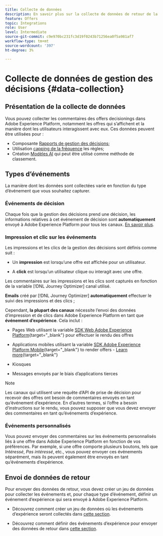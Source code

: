 ```yaml
---
title: Collecte de données
description: En savoir plus sur la collecte de données de retour de la gestion de la décision
feature: Offers
topic: Integrations
role: User
level: Intermediate
source-git-commit: c9e970bc231fc3d19f0243b71256ea0f5a981af7
workflow-type: tm+mt
source-wordcount: '397'
ht-degree: 3%

---
```


# Collecte de données de gestion des décisions {#data-collection}

## Présentation de la collecte de données

Vous pouvez collecter les commentaires des offers decisionings dans Adobe Experience Platform, notamment les offres qui s’affichent et la manière dont les utilisateurs interagissent avec eux. Ces données peuvent être utilisées pour :
* Composante [Rapports de gestion des décisions](../reports/get-started-events.md);
* Utilisation [capping de la fréquence](../offer-library/add-constraints.md#capping) les règles;
* Création [Modèles AI](../ranking/create-ranking-strategies.md) qui peut être utilisé comme méthode de classement.

## Types d’événements

La manière dont les données sont collectées varie en fonction du type d’événement que vous souhaitez capturer.

### Événements de décision

Chaque fois que la gestion des décisions prend une décision, les informations relatives à cet événement de décision sont **automatiquement** envoyé à Adobe Experience Platform pour tous les canaux. [En savoir plus](../reports/get-started-events.md).

### Impression et clic sur les événements

Les impressions et les clics de la gestion des décisions sont définis comme suit :

* Un **impression** est lorsqu’une offre est affichée pour un utilisateur.

* A **click** est lorsqu’un utilisateur clique ou interagit avec une offre.

Les commentaires sur les impressions et les clics sont capturés en fonction de la variable [!DNL Journey Optimizer] canal utilisé.

**Emails** créé par [!DNL Journey Optimizer] **automatiquement** effectuer le suivi des impressions et des clics ;

Cependant, **la plupart des canaux** nécessite l’envoi des données d’impression et de clics dans Adobe Experience Platform en tant que **événement d’expérience**. Cela inclut :

* Pages Web utilisant la variable [SDK Web Adobe Experience Platform](https://experienceleague.adobe.com/docs/experience-platform/edge/home.html?lang=fr){target="_blank"} pour effectuer le rendu des offres

* Applications mobiles utilisant la variable [SDK Adobe Experience Platform Mobile](https://experienceleague.adobe.com/docs/platform-learn/data-collection/mobile-sdk/overview.html){target="_blank"} to render offers - [Learn more](https://developer.adobe.com/client-sdks/documentation/adobe-journey-optimizer-decisioning/#ab-sj-tracking-servers){target="_blank"}
* Kiosques
* Messages envoyés par le biais d’applications tierces
   <!--Mobile push notifications authored by [!DNL Journey Optimizer] - [Learn more](https://developer.adobe.com/client-sdks/documentation/adobe-journey-optimizer/api-reference/#handlenotificationresponse){target="_blank"}-->

>[!NOTE]
>
>Les canaux qui utilisent une requête d’API de prise de décision pour recevoir des offres ont besoin de commentaires envoyés en tant qu’événement d’expérience. En d’autres termes, si l’offre a besoin d’instructions sur le rendu, vous pouvez supposer que vous devez envoyer des commentaires en tant qu’événements d’expérience.

### Événements personnalisés

Vous pouvez envoyer des commentaires sur les événements personnalisés liés à une offre dans Adobe Experience Platform en fonction de vos préférences. Par exemple, si une offre comporte plusieurs boutons, tels que *Intéressé*, *Pas intéressé*, etc., vous pouvez envoyer ces événements séparément, mais ils peuvent également être envoyés en tant qu’événements d’expérience. <!--Not sure to get that part. How feedback is collected in the first case, i.e. when events are sent in separately? Does it mean the customer just handles it the wau he wants?-->

## Envoi de données de retour

Pour envoyer des données de retour, vous devez créer un jeu de données pour collecter les événements et, pour chaque type d’événement, définir un événement d’expérience qui sera envoyé à Adobe Experience Platform.

* Découvrez comment créer un jeu de données où les événements d’expérience seront collectés dans [cette section](create-dataset.md).

* Découvrez comment définir des événements d’expérience pour envoyer des données de retour dans [cette section](schema-requirement.md).

